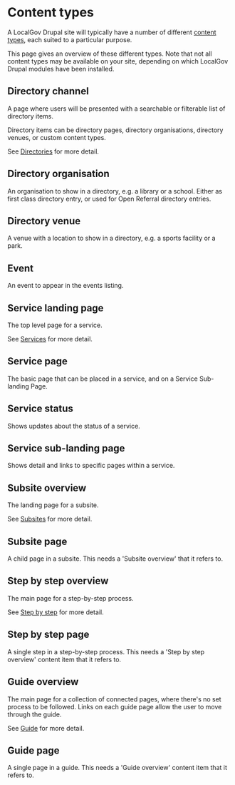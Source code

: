 # Content types

A LocalGov Drupal site will typically have a number of different [content types](/content/#drupal-terminology), each suited to a particular purpose.

This page gives an overview of these different types. Note that not all content types may be available on your site, depending on which LocalGov Drupal modules have been installed.

## Directory channel

A page where users will be presented with a searchable or filterable list of directory items.

Directory items can be directory pages, directory organisations, directory venues, or custom content types.

See [Directories](/content/features/directories.md) for more detail.

## Directory organisation

An organisation to show in a directory, e.g. a library or a school. Either as first class directory entry, or used for Open Referral directory entries.

## Directory venue

A venue with a location to show in a directory, e.g. a sports facility or a park.

## Event

An event to appear in the events listing.

## Service landing page

The top level page for a service.

See [Services](/content/features/services.md) for more detail.

## Service page

The basic page that can be placed in a service, and on a Service Sub-landing Page.

## Service status

Shows updates about the status of a service.

## Service sub-landing page

Shows detail and links to specific pages within a service.

## Subsite overview

The landing page for a subsite.

See [Subsites](/content/features/subsites.md) for more detail.

## Subsite page

A child page in a subsite. This needs a 'Subsite overview' that it refers to.

## Step by step overview

The main page for a step-by-step process.

See [Step by step](/content/features/step-by-step.md) for more detail.

## Step by step page

A single step in a step-by-step process. This needs a 'Step by step overview' content item that it refers to.

## Guide overview

The main page for a collection of connected pages, where there's no set process to be followed. Links on each guide page allow the user to move through the guide.

See [Guide](/content/features/guide.md) for more detail.

## Guide page

A single page in a guide. This needs a 'Guide overview' content item that it refers to.
